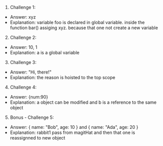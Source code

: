 1. Challenge 1:
  - Answer: xyz
  - Explanation: variable foo is declared in global variable. inside the function bar() assiging xyz. because that one not create a new variable


2. Challenge 2:
  - Answer: 10, 1
  - Explanation: a is a global variable


3. Challenge 3:
  - Answer: "Hi, there!"
  - Explanation: the reason is hoisted to the top scope


4. Challenge 4:
  - Answer: {num:90}
  - Explanation: a object can be modified and b is a reference to the same object


5. Bonus - Challenge 5:
  - Answer: { name: "Bob", age: 10 } and { name: "Ada", age: 20 }
  - Explanation: rabbit1 pass from magitHat and then that one is reassignned to new object
